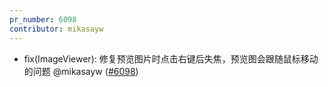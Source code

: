 ```yaml
---
pr_number: 6098
contributor: mikasayw
---
```


- fix(ImageViewer): 修复预览图片时点击右键后失焦，预览图会跟随鼠标移动的问题 @mikasayw ([#6098](https://github.com/Tencent/tdesign-vue-next/pull/6098))
